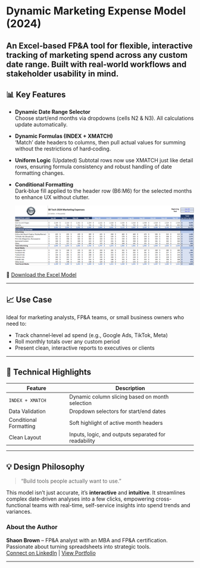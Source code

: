 # Dynamic Marketing Expense Model (2024)

An Excel‑based FP&A tool for flexible, interactive tracking of marketing spend across any custom date range. Built with real‑world workflows and stakeholder usability in mind.
---

## 📊 Key Features

- **Dynamic Date Range Selector**  
  Choose start/end months via dropdowns (cells N2 & N3). All calculations update automatically.

- **Dynamic Formulas (INDEX + XMATCH)**  
  ‘Match’ date headers to columns, then pull actual values for summing without the restrictions of hard‑coding.

- **Uniform Logic**  (Updated)
  Subtotal rows now use XMATCH just like detail rows, ensuring formula consistency and robust handling of date formatting changes.

- **Conditional Formatting**  
  Dark‑blue fill applied to the header row (B6:M6) for the selected months to enhance UX without clutter.

  ![Excel Model Preview](./Marketing_Expense_Screenshot2.png)

  
📁 [Download the Excel Model](./SB_Dynamic_Marketing_Expense_Model_2024.xlsx)

---
## 📈 Use Case

Ideal for marketing analysts, FP&A teams, or small business owners who need to:

- Track channel‑level ad spend (e.g., Google Ads, TikTok, Meta)  
- Roll monthly totals over any custom period  
- Present clean, interactive reports to executives or clients  

---
## 🔧 Technical Highlights

| Feature                | Description                                                               |
|------------------------|---------------------------------------------------------------------------|
| `INDEX + XMATCH`       | Dynamic column slicing based on month selection                           |
| Data Validation        | Dropdown selectors for start/end dates                                    |
| Conditional Formatting | Soft highlight of active month headers                                     |
| Clean Layout           | Inputs, logic, and outputs separated for readability                       |

---
## 💡 Design Philosophy

> “Build tools people actually want to use.”  

This model isn’t just accurate, it’s **interactive** and **intuitive**. It streamlines complex date‑driven analyses into a few clicks, empowering cross-functional teams with real-time, self-service insights into spend trends and variances.

###  About the Author

**Shaon Brown** – FP&A analyst with an MBA and FP&A certification. Passionate about turning spreadsheets into strategic tools.  
[Connect on LinkedIn](https://www.linkedin.com/in/shaonbrownmba/) | [View Portfolio](https://github.com/sbrown-analytics)

---
